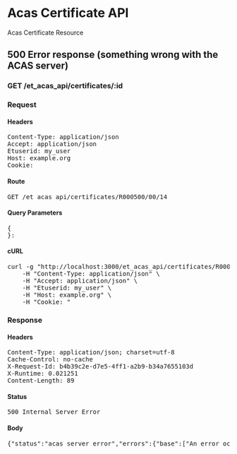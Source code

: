 # Acas Certificate API

Acas Certificate Resource

## 500 Error response (something wrong with the ACAS server)

### GET /et_acas_api/certificates/:id
### Request

#### Headers

<pre>Content-Type: application/json
Accept: application/json
Etuserid: my_user
Host: example.org
Cookie: </pre>

#### Route

<pre>GET /et_acas_api/certificates/R000500/00/14</pre>

#### Query Parameters

<pre>{
}: </pre>

#### cURL

<pre class="request">curl -g &quot;http://localhost:3000/et_acas_api/certificates/R000500/00/14&quot; -X GET \
	-H &quot;Content-Type: application/json&quot; \
	-H &quot;Accept: application/json&quot; \
	-H &quot;Etuserid: my_user&quot; \
	-H &quot;Host: example.org&quot; \
	-H &quot;Cookie: &quot;</pre>

### Response

#### Headers

<pre>Content-Type: application/json; charset=utf-8
Cache-Control: no-cache
X-Request-Id: b4b39c2e-d7e5-4ff1-a2b9-b34a7655103d
X-Runtime: 0.021251
Content-Length: 89</pre>

#### Status

<pre>500 Internal Server Error</pre>

#### Body

<pre>{"status":"acas_server_error","errors":{"base":["An error occured in the ACAS service"]}}</pre>

